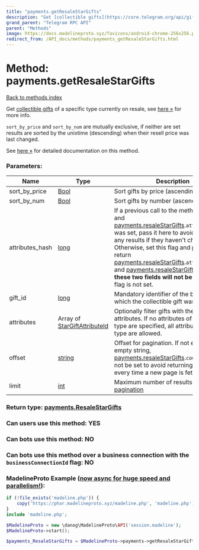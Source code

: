 ```yaml
---
title: "payments.getResaleStarGifts"
description: "Get [collectible gifts](https://core.telegram.org/api/gifts#collectible-gifts) of a specific type currently on resale, see [here »](https://core.telegram.org/api/gifts#reselling-collectible-gifts) for more info."
grand_parent: "Telegram RPC API"
parent: "Methods"
image: https://docs.madelineproto.xyz/favicons/android-chrome-256x256.png
redirect_from: /API_docs/methods/payments_getResaleStarGifts.html
---
```

# Method: payments.getResaleStarGifts
[Back to methods index](index.html)



Get [collectible gifts](https://core.telegram.org/api/gifts#collectible-gifts) of a specific type currently on resale, see [here »](https://core.telegram.org/api/gifts#reselling-collectible-gifts) for more info.

`sort_by_price` and `sort_by_num` are mutually exclusive, if neither are set results are sorted by the unixtime (descending) when their resell price was last changed.

See [here »](https://core.telegram.org/api/gifts#sending-gifts) for detailed documentation on this method.

### Parameters:

| Name     |    Type       | Description | Required |
|----------|---------------|-------------|----------|
|sort\_by\_price|[Bool](/API_docs/types/Bool.html) | Sort gifts by price (ascending). | Optional|
|sort\_by\_num|[Bool](/API_docs/types/Bool.html) | Sort gifts by number (ascending). | Optional|
|attributes\_hash|[long](/API_docs/types/long.html) | If a previous call to the method was made and [payments.resaleStarGifts](../constructors/payments.resaleStarGifts.html).`attributes_hash` was set, pass it here to avoid returning any results if they haven't changed. <br>Otherwise, set this flag and pass `0` to return [payments.resaleStarGifts](../constructors/payments.resaleStarGifts.html).`attributes_hash` and [payments.resaleStarGifts](../constructors/payments.resaleStarGifts.html).`attributes`, **these two fields will not be set** if this flag is not set. | Optional|
|gift\_id|[long](/API_docs/types/long.html) | Mandatory identifier of the base gift from which the collectible gift was upgraded. | Yes|
|attributes|Array of [StarGiftAttributeId](/API_docs/types/StarGiftAttributeId.html) | Optionally filter gifts with the specified attributes. If no attributes of a specific type are specified, all attributes of that type are allowed. | Optional|
|offset|[string](/API_docs/types/string.html) | Offset for pagination. If not equal to an empty string, [payments.resaleStarGifts](../constructors/payments.resaleStarGifts.html).`counters` will not be set to avoid returning the counters every time a new page is fetched. | Optional|
|limit|[int](/API_docs/types/int.html) | Maximum number of results to return, [see pagination](https://core.telegram.org/api/offsets) | Optional|


### Return type: [payments.ResaleStarGifts](/API_docs/types/payments.ResaleStarGifts.html)

### Can users use this method: **YES**


### Can bots use this method: **NO**


### Can bots use this method over a business connection with the `businessConnectionId` flag: **NO**


### MadelineProto Example ([now async for huge speed and parallelism!](https://docs.madelineproto.xyz/docs/ASYNC.html)):


```php
if (!file_exists('madeline.php')) {
    copy('https://phar.madelineproto.xyz/madeline.php', 'madeline.php');
}
include 'madeline.php';

$MadelineProto = new \danog\MadelineProto\API('session.madeline');
$MadelineProto->start();

$payments_ResaleStarGifts = $MadelineProto->payments->getResaleStarGifts(sort_by_price: $Bool, sort_by_num: $Bool, attributes_hash: $long, gift_id: $long, attributes: [$StarGiftAttributeId, $StarGiftAttributeId], offset: 'string', limit: $int, );
```

